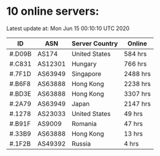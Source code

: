# 10 online servers:

Latest update at: Mon Jun 15 00:10:10 UTC 2020

| ID | ASN | Server Country | Online |
| -- | --- | -------------- | ------ |
| #.D09B | AS174 | United States | 584 hrs |
| #.C831 | AS12301 | Hungary | 766 hrs |
| #.7F1D | AS63949 | Singapore | 2488 hrs |
| #.B6F8 | AS63888 | Hong Kong | 2238 hrs |
| #.BD3E | AS63888 | Hong Kong | 3307 hrs |
| #.2A79 | AS63949 | Japan | 2147 hrs |
| #.1278 | AS23033 | United States | 49 hrs |
| #.B91F | AS9009 | Romania | 47 hrs |
| #.33B9 | AS63888 | Hong Kong | 13 hrs |
| #.1F2B | AS49392 | Russia | 4 hrs |

